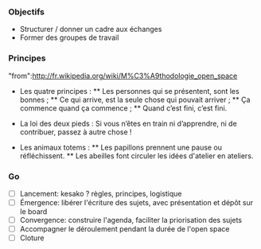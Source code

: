 
### Objectifs

* Structurer / donner un cadre aux échanges
* Former des groupes de travail

### Principes

"from":http://fr.wikipedia.org/wiki/M%C3%A9thodologie_open_space

* Les quatre principes :
**  Les personnes qui se présentent, sont les bonnes ;
** Ce qui arrive, est la seule chose qui pouvait arriver ;
** Ça commence quand ça commence ;
** Quand c’est fini, c’est fini.

* La loi des deux pieds : Si vous n’êtes en train ni d’apprendre, ni de contribuer, passez à autre chose !

* Les animaux totems :
** Les papillons prennent une pause ou réfléchissent.
** Les abeilles font circuler les idées d'atelier en ateliers.

### Go

- [ ] Lancement: kesako ? règles, principes, logistique
- [ ] Émergence: libérer l'écriture des sujets, avec présentation et dépôt sur le board
- [ ] Convergence: construire l'agenda, faciliter la priorisation des sujets
- [ ] Accompagner le déroulement pendant la durée de l'open space
- [ ] Cloture